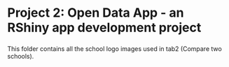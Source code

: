 # Project 2: Open Data App - an RShiny app development project

### 

This folder contains all the school logo images used in tab2 (Compare two schools). 


